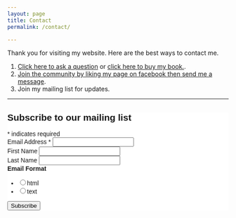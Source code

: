 ```yaml
---
layout: page
title: Contact
permalink: /contact/

---
```

Thank you for visiting my website. Here are the best ways to contact me.

1. [Click here to ask a question](https://goo.gl/forms/rJ1AjY5Oon6dZtg42) or [click here to buy my book.](https://goo.gl/forms/M1MbBbdhieN7Ouvc2).
2. [Join the community by liking my page on facebook then send me a message](https://www.facebook.com/callcentertrainingtips).
3. Join my mailing list for updates.
***

<!-- Begin MailChimp Signup Form -->
<link href="//cdn-images.mailchimp.com/embedcode/classic-081711.css" rel="stylesheet" type="text/css">
<style type="text/css">
	#mc_embed_signup{background:#fff; clear:left; font:14px Helvetica,Arial,sans-serif; }
	/* Add your own MailChimp form style overrides in your site stylesheet or in this style block.
	   We recommend moving this block and the preceding CSS link to the HEAD of your HTML file. */
</style>
<div id="mc_embed_signup">
<form action="//callcentertrainingtips.us5.list-manage.com/subscribe/post?u=ee1057180ea624b1f2dcd1291&amp;id=736e9a3d0a" method="post" id="mc-embedded-subscribe-form" name="mc-embedded-subscribe-form" class="validate" target="_blank" novalidate>
    <div id="mc_embed_signup_scroll">
	<h2>Subscribe to our mailing list</h2>
<div class="indicates-required"><span class="asterisk">*</span> indicates required</div>
<div class="mc-field-group">
	<label for="mce-EMAIL">Email Address  <span class="asterisk">*</span>
</label>
	<input type="email" value="" name="EMAIL" class="required email" id="mce-EMAIL">
</div>
<div class="mc-field-group">
	<label for="mce-FNAME">First Name </label>
	<input type="text" value="" name="FNAME" class="" id="mce-FNAME">
</div>
<div class="mc-field-group">
	<label for="mce-LNAME">Last Name </label>
	<input type="text" value="" name="LNAME" class="" id="mce-LNAME">
</div>
<div class="mc-field-group input-group">
    <strong>Email Format </strong>
    <ul><li><input type="radio" value="html" name="EMAILTYPE" id="mce-EMAILTYPE-0"><label for="mce-EMAILTYPE-0">html</label></li>
<li><input type="radio" value="text" name="EMAILTYPE" id="mce-EMAILTYPE-1"><label for="mce-EMAILTYPE-1">text</label></li>
</ul>
</div>
	<div id="mce-responses" class="clear">
		<div class="response" id="mce-error-response" style="display:none"></div>
		<div class="response" id="mce-success-response" style="display:none"></div>
	</div>    <!-- real people should not fill this in and expect good things - do not remove this or risk form bot signups-->
    <div style="position: absolute; left: -5000px;" aria-hidden="true"><input type="text" name="b_ee1057180ea624b1f2dcd1291_736e9a3d0a" tabindex="-1" value=""></div>
    <div class="clear"><input type="submit" value="Subscribe" name="subscribe" id="mc-embedded-subscribe" class="button"></div>
    </div>
</form>
</div>
<script type='text/javascript' src='//s3.amazonaws.com/downloads.mailchimp.com/js/mc-validate.js'></script><script type='text/javascript'>(function($) {window.fnames = new Array(); window.ftypes = new Array();fnames[0]='EMAIL';ftypes[0]='email';fnames[1]='FNAME';ftypes[1]='text';fnames[2]='LNAME';ftypes[2]='text';}(jQuery));var $mcj = jQuery.noConflict(true);</script>
<!--End mc_embed_signup-->
